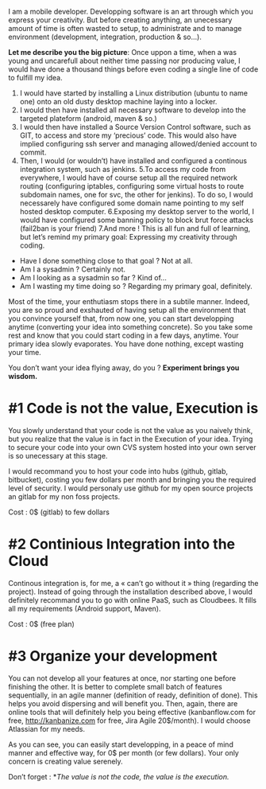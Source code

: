 I am a mobile developer. Developping software is an art through which you express your creativity.
But before creating anything, an unecessary amount of time is often wasted to setup, to administrate and to manage environment (development, integration, production & so…). 

**Let me describe you the big picture**:
Once uppon a time, when a was young and uncarefull about neither time passing nor producing value, I would have done a thousand things before even coding a single line of code to fulfill my idea.

1. I would have started by installing a Linux distribution (ubuntu to name one) onto an old dusty desktop machine laying into a locker.
2. I would then have installed all necessary software to develop into the targeted plateform (android, maven & so.)
3. I would then have installed a Source Version Control software, such as GIT, to access and store my ‘precious’ code. This would also have implied configuring ssh server and managing allowed/denied account to commit.
4. Then, I would (or wouldn’t) have installed and configured a continous integration system, such as jenkins.
5.To access my code from everywhere, I would have of course setup all the required network routing (configuring iptables, configuring some virtual hosts to route subdomain names, one for svc, the other for jenkins). To do so, I would necessarely have configured some domain name pointing to my self hosted desktop computer.
6.Exposing my desktop server to the world, I would have configured some banning policy to block brut force attacks (fail2ban is your friend)
7.And more !
This is all fun and full of learning, but let’s remind my primary goal: Expressing my creativity through coding.

* Have I done something close to that goal ? Not at all.
* Am I a sysadmin ? Certainly not.
* Am I looking as a sysadmin so far ? Kind of…
* Am I wasting my time doing so ? Regarding my primary goal, definitely.

Most of the time, your enthutiasm stops there in a subtile manner. Indeed, you are so proud and exshauted of having setup all the environment that you convince yourself that, from now one, you can start developping anytime (converting your idea into something concrete). So you take some rest and know that you could start coding in a few days, anytime. Your primary idea slowly evaporates. You have done nothing, except wasting your time.

You don’t want your idea flying away, do you ?
**Experiment brings you wisdom.**


# #1 Code is not the value, Execution is
You slowly understand that your code is not the value as you naively think, but you realize that the value is in fact in the Execution of your idea.
Trying to secure your code into your own CVS system hosted into your own server is so unecessary at this stage.

I would recommand you to host your code into hubs (github, gitlab, bitbucket), costing you few dollars per month and bringing you the required level of security.
I would personaly use github for my open source projects an gitlab for my non foss projects.

Cost : 0$ (gitlab) to few dollars

# #2 Continious Integration into the Cloud
Continous integration is, for me, a « can’t go without it » thing (regarding the project). Instead of going through the installation described above, I would definitely recommand you to go with online PaaS, such as Cloudbees. It fills all my requirements (Android support, Maven).

Cost : 0$ (free plan)

# #3 Organize your development
You can not develop all your features at once, nor starting one before finishing the other. It is better to complete small batch of features sequentially, in an agile manner (definition of ready, definition of done). This helps you avoid dispersing and will benefit you. Then, again, there are online tools that will definitely help you being 
effective (kanbanflow.com for free, http://kanbanize.com for free, Jira Agile 20$/month). I would choose Atlassian for my needs.

As you can see, you can easily start developping, in a peace of mind manner and effective way, for 0$ per month (or few dollars). Your only concern is creating value serenely.
  
Don’t forget : 
**The value is not the code, the value is the execution.*
